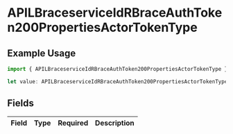 # APILBraceserviceIdRBraceAuthToken200PropertiesActorTokenType

## Example Usage

```typescript
import { APILBraceserviceIdRBraceAuthToken200PropertiesActorTokenType } from "authlete-2/models";

let value: APILBraceserviceIdRBraceAuthToken200PropertiesActorTokenType = {};
```

## Fields

| Field       | Type        | Required    | Description |
| ----------- | ----------- | ----------- | ----------- |
